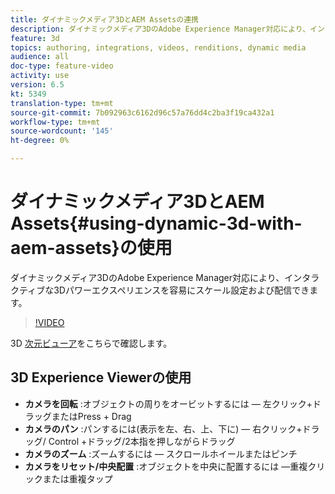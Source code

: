 ```yaml
---
title: ダイナミックメディア3DとAEM Assetsの連携
description: ダイナミックメディア3DのAdobe Experience Manager対応により、インタラクティブな3Dパワーエクスペリエンスを容易にスケール設定および配信できます
feature: 3d
topics: authoring, integrations, videos, renditions, dynamic media
audience: all
doc-type: feature-video
activity: use
version: 6.5
kt: 5349
translation-type: tm+mt
source-git-commit: 7b092963c6162d96c57a76dd4c2ba3f19ca432a1
workflow-type: tm+mt
source-wordcount: '145'
ht-degree: 0%

---
```



# ダイナミックメディア3DとAEM Assets{#using-dynamic-3d-with-aem-assets}の使用

ダイナミックメディア3DのAdobe Experience Manager対応により、インタラクティブな3Dパワーエクスペリエンスを容易にスケール設定および配信できます。

>[!VIDEO](https://video.tv.adobe.com/v/35156/?quality=9&learn=on)

3D [次元ビューア](http://s7d1.scene7.com/s7viewers/html5/DimensionalViewer.html?asset=DynamicmediaNA1/canBlue-2&amp;config=DynamicmediaNA1/Dimensional&amp;serverUrl=http://s7d1.scene7.com/is/image/&amp;contenturl=http://s7d1.scene7.com/is/content/)をこちらで確認します。


## 3D Experience Viewerの使用

* **カメラを回転** :オブジェクトの周りをオービットするには — 左クリック+ドラッグまたはPress + Drag
* **カメラのパン** :パンするには(表示を左、右、上、下に) — 右クリック+ドラッグ/ Control +ドラッグ/2本指を押しながらドラッグ
* **カメラのズーム** :ズームするには — スクロールホイールまたはピンチ
* **カメラをリセット/中央配置** :オブジェクトを中央に配置するには —重複クリックまたは重複タップ